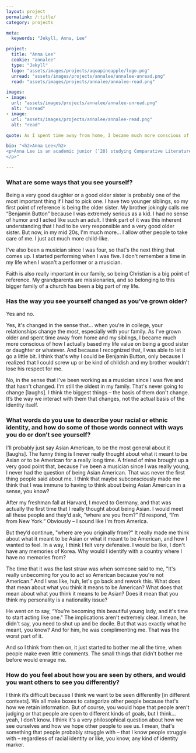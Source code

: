 ```yaml
---
layout: project
permalink: /:title/
category: projects

meta:
  keywords: "Jekyll, Anna, Lee"

project:
  title: "Anna Lee"
  cookie: "annalee"
  type: "Jekyll"
  logo: "assets/images/projects/aquapineapple/logo.png"
  unread: "assets/images/projects/annalee/annalee-unread.png"
  read: "assets/images/projects/annalee/annalee-read.png"

images:
- image:
  url: "assets/images/projects/annalee/annalee-unread.png"
  alt: "unread"
- image:
  url: "assets/images/projects/annalee/annalee-read.png"
  alt: "read"

quote: As I spent time away from home, I became much more conscious of how I based my life value on being a good sister or daughter.

bio: "<h2>Anna Lee</h2>
<p>Anna Lee is an academic junior (’20) studying Comparative Literature and living in Lowell House. Anna spent most of her childhood in New York but previously lived in South Korea, Japan, and Singapore. On campus, Anna plays violin in various groups and events.
</p>"

---
```

<h3>What are some ways that you see yourself?</h3>
<p>
Being a very good daughter or a good older sister is probably one of the most important thing if I had to pick one. I have two younger siblings, so my first point of reference is being the older sister. My brother jokingly calls me “Benjamin Button” because I was extremely serious as a kid. I had no sense of humor and I acted like such an adult. I think part of it was this inherent understanding that I had to be very responsible and a very good older sister. But now, in my mid 20s, I'm much more... I allow other people to take care of me. I just act much more child-like.
<p></p>
I've also been a musician since I was four, so that's the next thing that comes up. I started performing when I was five. I don't remember a time in my life when I wasn't a performer or a musician.
<p></p>
Faith is also really important in our family, so being Christian is a big point of reference. My grandparents are missionaries, and so belonging to this bigger family of a church has been a big part of my life.
</p>

<h3>Has the way you see yourself changed as you’ve grown older?</h3>
<p>
Yes and no.
<p></p>
Yes, it's changed in the sense that… when you're in college, your relationships change the most, especially with your family. As I've grown older and spent time away from home and my siblings, I became much more conscious of how I actually based my life value on being a good sister or daughter or whatever. And because I recognized that, I was able to let it go a little bit. I think that's why I could be Benjamin Button, only because I realized that I could screw up or be kind of childish and my brother wouldn't lose his respect for me.
<p></p>
No, in the sense that I've been working as a musician since I was five and that hasn't changed. I'm still the oldest in my family. That's never going to change [laughs]. I think the biggest things – the basis of them don't change. It’s the way we interact with them that changes, not the actual basis of the identity itself.
</p>

<h3>What words do you use to describe your racial or ethnic identity, and how do some of those words connect with ways you do or don’t see yourself?</h3>
<p>
I'll probably just say Asian American, to be the most general about it [laughs]. The funny thing is I never really thought about what it meant to be Asian or to be American for a really long time. A friend of mine brought up a very good point that, because I’ve been a musician since I was really young, I never had the question of being Asian American. That was never the first thing people said about me. I think that maybe subconsciously made me think that I was immune to having to think about being Asian American in a sense, you know?
<p></p>
After my freshman fall at Harvard, I moved to Germany, and that was actually the first time that I really thought about being Asian. I would meet all these people and they'd ask, “where are you from?” I’d respond, “I'm from New York.” Obviously – I sound like I'm from America.
<p></p>
But they’d continue, "where are you originally from?" It really made me think about what it meant to be Asian or what it meant to be American, and how I wanted to feel. In a way, I think I felt very defensive. I would be like, I don't have any memories of Korea. Why would I identify with a country where I have no memories from?
<p></p>
The time that it was the last straw was when someone said to me, "It's really unbecoming for you to act so American because you're not American.” And I was like, huh, let's go back and rework this. What does that mean about what you think it means to be American? What does that mean about what you think it means to be Asian? Does it mean that you think my personality is a nationality issue?
<p></p>
He went on to say, “You're becoming this beautiful young lady, and it's time to start acting like one." The implications aren't extremely clear. I mean, he didn't say, you need to shut up and be docile. But that was exactly what he meant, you know? And for him, he was complimenting me. That was the worst part of it.
<p></p>
And so I think from then on, it just started to bother me all the time, when people make even little comments. The small things that didn't bother me before would enrage me.
</p>

<h3>How do you feel about how you are seen by others, and would you want others to see you differently?</h3>
<p>
I think it’s difficult because I think we want to be seen differently [in different contexts]. We all make boxes to categorize other people because that's how we retain information. But of course, you would hope that people aren't judging or that people are open to different kinds of goals, but I think… yeah, I don’t know. I think it's a very philosophical question about how we see ourselves and how we hope other people to see us. I mean, that's something that people probably struggle with – that I know people struggle with – regardless of racial identity or like, you know, any kind of identity marker.
</p>
